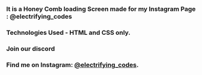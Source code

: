 ### It is a Honey Comb loading Screen made for my Instagram Page : @electrifying_codes

### Technologies Used - HTML and CSS only.

### Join our discord
### Find me on Instagram: [@electrifying_codes][Instagram].

[instagram]: https://www.instagram.com/electrifying_codes